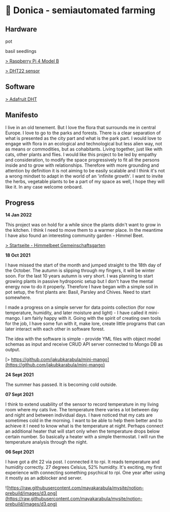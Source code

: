 # 🌱 Donica - semiautomated farming

## Hardware

pot

basil seedlings

[> Raspberry Pi 4 Model B](https://www.raspberrypi.org/products/raspberry-pi-4-model-b/)

[> DHT22 sensor](https://learn.adafruit.com/dht)

## Software

[> Adafruit DHT](https://github.com/adafruit/Adafruit_Python_DHT)

## Manifesto

I live in an old tenement. But I love the flora that surrounds me in central Europe. I love to go to the parks and forests. There is a clear separation of what is presented as the city part and what is the park part. I would love to engage with flora in an ecological and technological but less alien way, not as means or commodities, but as cohabitants. Living together, just like with cats, other plants and flies. I would like this project to be led by empathy and consideration, to modify the space progressively to fit all the persons inside and to grow with relationships. Therefore with more grounding and attention by definition it is not aiming to be easily scalable and I think it's not a wrong mindset to adapt in the world of an 'infinite growth'. I want to invite the herbs, vegetable plants to be a part of my space as well, I hope they will like it. In any case welcome onboard.

## Progress

**14 Jan 2022**

This project was on hold for a while since the plants didn't want to grow in the kitchen. I think I need to move them to a warmer place. In the meantime I have also found an interesting community garden - Himmel Beet.

[> Startseite - Himmelbeet Gemeinschaftsgarten](https://himmelbeet.de/)

**18 Oct 2021**

I have missed the start of the month and jumped straight to the 18th day of the October. The autumn is slipping through my fingers, it will be winter soon. For the last 10 years autumn is very short. I was planning to start growing plants in passive hydroponic setup but I don't have the mental energy now to do it properly. Therefore I have began with a simple soil in pot setup, the first plants are: Basil, Parsley and Chives. Need to start somewhere.

I made a progress on a simple server for data points collection (for now temperature, humidity, and later moisture and light) - I have called it mini-mango. I am fairly happy with it. Going with the spirit of creating own tools for the job, I have some fun with it, make lore, create little programs that can later interact with each other in software forest.

The idea with the software is simple - provide YML files with object model schemas as input and receive CRUD API server connected to Mongo DB as output.

[> https://github.com/jakubkarabula/mini-mango](https://github.com/jakubkarabula/mini-mango)

**24 Sept 2021**

The summer has passed. It is becoming cold outside.

**07 Sept 2021**

I think to extend usability of the sensor to record temperature in my living room where my cats live. The temperature there varies a lot between day and night and between individual days. I have noticed that my cats are sometimes cold in the morning. I want to be able to help them better and to achieve it I need to know what is the temperature at night. Perhaps connect an additional heater that will start only when the temperature drops below certain number. So basically a heater with a simple thermostat. I will run the temperature analysis through the night.

**06 Sept 2021**

I have got a dht 22 via post. I connected it to rpi. It reads temperature and humidity correctly. 27 degrees Celsius, 52% humidity. It's exciting, my first experience with connecting something psychical to rpi. One year after using it mostly as an adblocker and server.

![https://raw.githubusercontent.com/mayakarabula/mysite/notion-prebuild/images/d3.png](https://raw.githubusercontent.com/mayakarabula/mysite/notion-prebuild/images/d3.png)
